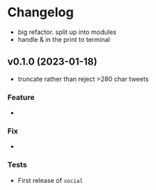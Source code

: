 # Changelog

<!--next-version-placeholder-->
- big refactor. split up into modules
- handle & in the print to terminal
## v0.1.0 (2023-01-18)
- truncate rather than reject >280 char tweets

### Feature

- 

### Fix

- 


### Tests



- First release of `social`